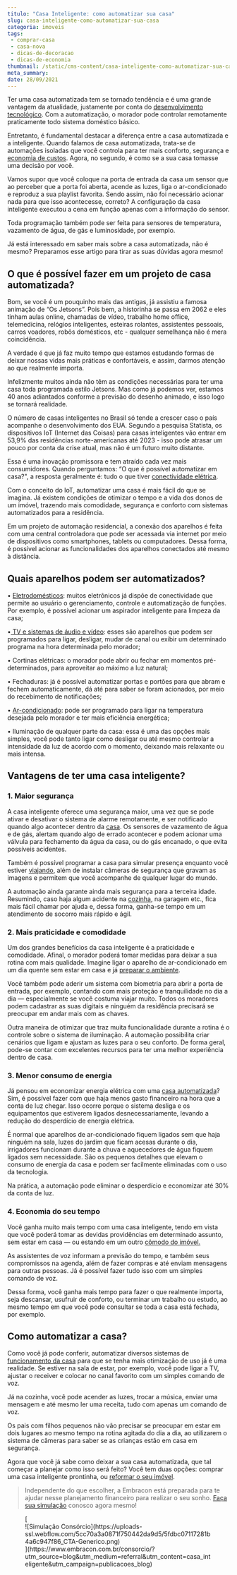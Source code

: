 ```yaml
---
titulo: "Casa Inteligente: como automatizar sua casa"
slug: casa-inteligente-como-automatizar-sua-casa
categoria: imoveis
tags:
 - comprar-casa
 - casa-nova
 - dicas-de-decoracao
 - dicas-de-economia
thumbnail: /static/cms-content/casa-inteligente-como-automatizar-sua-casa.jpg
meta_summary: 
date: 28/09/2021
---
```

Ter uma casa automatizada tem se tornado tendência e é uma grande vantagem da atualidade, justamente por conta do [desenvolvimento tecnológico](https://www.embracon.com.br/blog/quais-os-gadgets-queridinhos-do-momento). Com a automatização, o morador pode controlar remotamente praticamente todo sistema doméstico básico.

Entretanto, é fundamental destacar a diferença entre a casa automatizada e a inteligente. Quando falamos de casa automatizada, trata-se de automações isoladas que você controla para ter mais conforto, segurança e [economia de custos](https://www.embracon.com.br/blog/economia-colaborativa-saiba-tudo-sobre-o-assunto). Agora, no segundo, é como se a sua casa tomasse uma decisão por você.

Vamos supor que você coloque na porta de entrada da casa um sensor que ao perceber que a porta foi aberta, acende as luzes, liga o ar-condicionado e reproduz a sua playlist favorita. Sendo assim, não foi necessário acionar nada para que isso acontecesse, correto? A configuração da casa inteligente executou a cena em função apenas com a informação do sensor.

Toda programação também pode ser feita para sensores de temperatura, vazamento de água, de gás e luminosidade, por exemplo.

Já está interessado em saber mais sobre a casa automatizada, não é mesmo? Preparamos esse artigo para tirar as suas dúvidas agora mesmo!

O que é possível fazer em um projeto de casa automatizada?
----------------------------------------------------------

Bom, se você é um pouquinho mais das antigas, já assistiu a famosa animação de “Os Jetsons”. Pois bem, a historinha se passa em 2062 e eles tinham aulas online, chamadas de vídeo, trabalho home office, telemedicina, relógios inteligentes, esteiras rolantes, assistentes pessoais, carros voadores, robôs domésticos, etc - qualquer semelhança não é mera coincidência.

A verdade é que já faz muito tempo que estamos estudando formas de deixar nossas vidas mais práticas e confortáveis, e assim, darmos atenção ao que realmente importa.

Infelizmente muitos ainda não têm as condições necessárias para ter uma casa toda programada estilo Jetsons. Mas como já podemos ver, estamos 40 anos adiantados conforme a previsão do desenho animado, e isso logo se tornará realidade.

O número de casas inteligentes no Brasil só tende a crescer caso o país acompanhe o desenvolvimento dos EUA. Segundo a pesquisa Statista, os dispositivos IoT (Internet das Coisas) para casas inteligentes vão entrar em 53,9% das residências norte-americanas até 2023 - isso pode atrasar um pouco por conta da crise atual, mas não é um futuro muito distante.

Essa é uma inovação promissora e tem atraído cada vez mais consumidores. Quando perguntamos: “O que é possível automatizar em casa?", a resposta geralmente é: tudo o que tiver [conectividade elétrica](https://www.embracon.com.br/blog/instalacoes-eletricas-quais-sao-os-principais-problemas-e-como-resolve-los).

Com o conceito do IoT, automatizar uma casa é mais fácil do que se imagina. Já existem condições de otimizar o tempo e a vida dos donos de um imóvel, trazendo mais comodidade, segurança e conforto com sistemas automatizados para a residência.

Em um projeto de automação residencial, a conexão dos aparelhos é feita com uma central controladora que pode ser acessada via internet por meio de dispositivos como smartphones, tablets ou computadores. Dessa forma, é possível acionar as funcionalidades dos aparelhos conectados até mesmo à distância.

Quais aparelhos podem ser automatizados?
----------------------------------------

 • [Eletrodomésticos](https://www.embracon.com.br/blog/descubra-quais-foram-os-eletrodomesticos-queridinhos-da-quarentena): muitos eletrônicos já dispõe de conectividade que permite ao usuário o gerenciamento, controle e automatização de funções. Por exemplo, é possível acionar um aspirador inteligente para limpeza da casa;

 •[ TV e sistemas de áudio e vídeo](https://www.embracon.com.br/blog/como-montar-uma-sala-de-cinema-em-casa-confira-estas-4-dicas): esses são aparelhos que podem ser programados para ligar, desligar, mudar de canal ou exibir um determinado programa na hora determinada pelo morador;

 • Cortinas elétricas: o morador pode abrir ou fechar em momentos pré-determinados, para aproveitar ao máximo a luz natural;

 • Fechaduras: já é possível automatizar portas e portões para que abram e fechem automaticamente, dá até para saber se foram acionados, por meio do recebimento de notificações;

 • [Ar-condicionado](https://www.embracon.com.br/blog/descubra-qual-o-ar-condicionado-mais-apropriado-para-cada-casa): pode ser programado para ligar na temperatura desejada pelo morador e ter mais eficiência energética;

 • Iluminação de qualquer parte da casa: essa é uma das opções mais simples, você pode tanto ligar como desligar ou até mesmo controlar a intensidade da luz de acordo com o momento, deixando mais relaxante ou mais intensa.

Vantagens de ter uma casa inteligente?
--------------------------------------

### 1. Maior segurança

A casa inteligente oferece uma segurança maior, uma vez que se pode ativar e desativar o sistema de alarme remotamente, e ser notificado quando algo acontecer dentro da [casa](https://www.embracon.com.br/blog/vale-a-pena-comprar-casa-em-condominio-fechado). Os sensores de vazamento de água e de gás, alertam quando algo de errado acontecer e podem acionar uma válvula para fechamento da água da casa, ou do gás encanado, o que evita possíveis acidentes.

Também é possível programar a casa para simular presença enquanto você estiver [viajando](https://www.embracon.com.br/blog/saiba-o-que-levar-na-sua-proxima-viagem), além de instalar câmeras de segurança que gravam as imagens e permitem que você acompanhe de qualquer lugar do mundo.

A automação ainda garante ainda mais segurança para a terceira idade. Resumindo, caso haja algum acidente na [cozinha](https://www.embracon.com.br/blog/vai-reformar-a-cozinha-confira-as-tendencias), na garagem etc., fica mais fácil chamar por ajuda e, dessa forma, ganha-se tempo em um atendimento de socorro mais rápido e ágil.

### 2. Mais praticidade e comodidade

Um dos grandes benefícios da casa inteligente é a praticidade e comodidade. Afinal, o morador poderá tomar medidas para deixar a sua rotina com mais qualidade. Imagine ligar o aparelho de ar-condicionado em um dia quente sem estar em casa e já [preparar o ambiente](https://www.embracon.com.br/blog/confira-5-dicas-para-deixar-qualquer-ambiente-aconchegante).

Você também pode aderir um sistema com biometria para abrir a porta de entrada, por exemplo, contando com mais proteção e tranquilidade no dia a dia — especialmente se você costuma viajar muito. Todos os moradores podem cadastrar as suas digitais e ninguém da residência precisará se preocupar em andar mais com as chaves.

Outra maneira de otimizar que traz muita funcionalidade durante a rotina é o controle sobre o sistema de iluminação. A automação possibilita criar cenários que ligam e ajustam as luzes para o seu conforto. De forma geral, pode-se contar com excelentes recursos para ter uma melhor experiência dentro de casa.

### 3. Menor consumo de energia

Já pensou em economizar energia elétrica com uma [casa automatizada](https://www.embracon.com.br/blog/manutencao-da-casa-como-realizar-e-qual-a-sua-importancia)? Sim, é possível fazer com que haja menos gasto financeiro na hora que a conta de luz chegar. Isso ocorre porque o sistema desliga e os equipamentos que estiverem ligados desnecessariamente, levando a redução do desperdício de energia elétrica.

É normal que aparelhos de ar-condicionado fiquem ligados sem que haja ninguém na sala, luzes do jardim que ficam acesas durante o dia, irrigadores funcionam durante a chuva e aquecedores de água fiquem ligados sem necessidade. São os pequenos detalhes que elevam o consumo de energia da casa e podem ser facilmente eliminadas com o uso da tecnologia.

Na prática, a automação pode eliminar o desperdício e economizar até 30% da conta de luz.

### 4. Economia do seu tempo

Você ganha muito mais tempo com uma casa inteligente, tendo em vista que você poderá tomar as devidas providências em determinado assunto, sem estar em casa — ou estando em um outro [cômodo do imóvel.](https://www.embracon.com.br/blog/saiba-o-que-e-tendencia-em-decoracao-de-quarto-de-casal)

As assistentes de voz informam a previsão do tempo, e também seus compromissos na agenda, além de fazer compras e até enviam mensagens para outras pessoas. Já é possível fazer tudo isso com um simples comando de voz.

Dessa forma, você ganha mais tempo para fazer o que realmente importa, seja descansar, usufruir de conforto, ou terminar um trabalho ou estudo, ao mesmo tempo em que você pode consultar se toda a casa está fechada, por exemplo.

Como automatizar a casa?
------------------------

Como você já pode conferir, automatizar diversos sistemas de [funcionamento da casa](https://www.embracon.com.br/blog/guia-de-como-comprar-uma-casa-na-praia-com-o-consorcio) para que se tenha mais otimização de uso já é uma realidade. Se estiver na sala de estar, por exemplo, você pode ligar a TV, ajustar o receiver e colocar no canal favorito com um simples comando de voz.

Já na cozinha, você pode acender as luzes, trocar a música, enviar uma mensagem e até mesmo ler uma receita, tudo com apenas um comando de voz.

Os pais com filhos pequenos não vão precisar se preocupar em estar em dois lugares ao mesmo tempo na rotina agitada do dia a dia, ao utilizarem o sistema de câmeras para saber se as crianças estão em casa em segurança.

Agora que você já sabe como deixar a sua casa automatizada, que tal começar a planejar como isso será feito? Você tem duas opções: comprar uma casa inteligente prontinha, ou [reformar o seu imóvel](https://www.embracon.com.br/blog/guia-completo-de-como-reformar-a-sua-casa-inteira-com-o-consorcio).

> Independente do que escolher, a Embracon está preparada para te ajudar nesse planejamento financeiro para realizar o seu sonho. [Faça sua simulação](https://www.embracon.com.br/consorcio/?utm_source=blog&utm_medium=referral&utm_content=casa_inteligente&utm_campaign=publicacoes_blog) conosco agora mesmo!

<figure class="w-richtext-figure-type-image w-richtext-align-center">[<div>![Simulação Consórcio](https://uploads-ssl.webflow.com/5cc70a3a0871f750442da9d5/5fdbc07117281b4a6c947f86_CTA-Generico.png)</div>](https://www.embracon.com.br/consorcio/?utm_source=blog&utm_medium=referral&utm_content=casa_inteligente&utm_campaign=publicacoes_blog)</figure>
